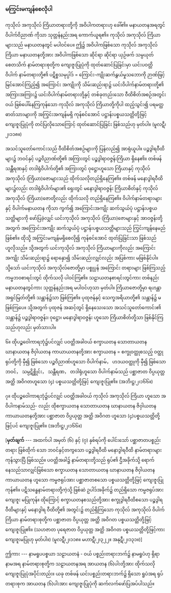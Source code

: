 ### မကြွင်းမကျန်စေလိုပါ

ကုသိုလ် အကုသိုလ် ကြိယာတရားတို့ကို အဝိပါကတရားဟု ခေါ်၏။ မနာယတနအရတွင် ဝိပါက်ဝိညာဏ်
ကိုသာ သုတ္တန်နည်းအရ ကောက်ယူရ၏။ ကုသိုလ် အကုသိုလ် ကြိယာများသည် မနာယတနတွင် မပါဝင်ပေ။
ဤ၌ အဝိပါကဖြစ်သော ကုသိုလ် အကုသိုလ် ကြိယာ မနာယတနတို့အား အဝိပါကဖြစ်သော ဆိုင်ရာ ဆိုင်ရာ
ယှဉ်ဖက် သမ္ပယုတ်စေတသိက် နာမ်တရားစုတို့က ကျေးဇူးပြုပုံကို ထုတ်ဆောင်ပြခြင်းမှာ ယင်းပဝတ္တိ ဝိပါက်
နာမ်တရားတို့၏ ပဋိစ္စသမုပ္ပါဒ် = ကြောင်း-ကျိုးဆက်နွှယ်မှုသဘောကို ဉာဏ်ဖြင့် မြင်အောင်ကြည့်၍ အကြောင်း
အကျိုးကို သိမ်းဆည်းရာ၌ ယင်းဝိပါက်နာမ်တရားတို့၏ အကြားအကြား၌ ယင်းဝိပါက်နာမ်တရားတို့နှင့်
တစ်ခုတည်းသော ဝီထိစိတ်အစဉ်အတွင်းဝယ် ဖြစ်ပေါ်နေကြကုန်သော ကုသိုလ် အကုသိုလ် ကြိယာတို့ကိုပါ
ထည့်သွင်း၍ ပရမတ္ထဓာတ်သားများကို အကြွင်းအကျန်မရှိ ကုန်စင်အောင် ပဋ္ဌာန်းပစ္စယသတ္တိတို့ဖြင့်
ကျေးဇူးပြုပုံကို တင်ပြလိုသောကြောင့် ထုတ်ဆောင်ပြခြင်း ဖြစ်သည်ဟု မှတ်ပါ။ (မူလဋီ၊၂၊၁၁၈။)

အသင်သူတော်ကောင်းသည် ဝီထိစိတ်အစဉ်များကို ပြန်လည်၍ အာရုံယူပါ။ ပဉ္စဒွါရဝီထိများ၌ ဘဝင်နှင့်
ပဉ္စဝိညာဏ်တို့၏ အကြားတွင် ပဉ္စဒွါရာဝဇ္ဇန်းကြိယာ ရှိနေ၏။ တစ်ဖန် သန္တီရဏနှင့် တဒါရုံဝိပါက်တို့၏
အကြားတွင် ဝုဋ္ဌောဟူသော ကြိယာနှင့် ကုသိုလ် အကုသိုလ် (ကြိယာ)ဇောများသည် ထိုက်သလိုတည်ရှိနေကြ၏။
တစ်ဖန် မနောဒွါရဝီထိများ၌လည်း တဒါရုံဝိပါက်များ၏ ရှေးတွင် မနောဒွါရာဝဇ္ဇန်း ကြိယာစိတ်နှင့် ကုသိုလ်
အကုသိုလ် (ကြိယာ)ဇောတို့လည်း ထိုက်သလို တည်ရှိနေကြ၏။ ဝိပါက်နာမ်တရားများနှင့် ဝိပါက်မနာယတန
ကိုသာ ကွက်၍ အကြောင်းအကျိုး ဆက်သွယ်ပုံ ပဋ္ဌာန်းပစ္စယသတ္တိများကို ဖော်ပြခဲ့လျှင် ယင်းကုသိုလ် အကုသိုလ်
(ကြိယာ)ဇောများနှင့် အာဝဇ္ဇန်းတို့အတွက် အကြောင်းအကျိုး ဆက်သွယ်ပုံ ပဋ္ဌာန်းပစ္စယသတ္တိများသည်
ကြွင်းကျန်နေမည် ဖြစ်၏။ ထိုသို့ အကြွင်းမကျန်မရှိစေလို၍ ကုန်စင်အောင် ထုတ်ပြခြင်းသာ ဖြစ်သည်ဟူလိုသည်။
သို့အတွက် ယင်းကုသိုလ် အကုသိုလ် ကြိယာများကိုလည်း အကြောင်းအကျိုး သိမ်းဆည်းရာ၌ ရောနှော၍
သိမ်းဆည်းလျှင်လည်း အပြစ်ကား မဖြစ်နိုင်ပါ။ သို့သော် ယင်းကုသိုလ် အကုသိုလ်ဇောတို့မှာ ပစ္စုပ္ပန် အကြောင်း
တရားများ ဖြစ်ကြသည့် ကမ္မဘ၀စာရင်းတွင် ထိုက်သလို ပါဝင်ကြ၏။ သဠာယတနစာရင်းတွင်ကား တစ်နည်း
မနာယတနတွင်ကား သုတ္တန်နည်းအရ မပါဝင်ဟုသာ မှတ်ပါ။ ကြိယာဇောတို့မှာ ရဟန္တာအရှင်မြတ်တို့၏
သန္တာန်၌သာ ဖြစ်ကြ၏။ ပုထုဇန်နှင့် သေက္ခအရိယာတို့၏ သန္တာန်၌ မဖြစ်ကြပေ။ သို့အတွက် ပုထုဇန်
အဆင့်တွင် ရှိနေသေးသော အသင်သူတော်ကောင်း၏ သန္တာန်၌ ပဉ္စဒွါရာဝဇ္ဇန်း၊ ဝုဋ္ဌော၊ မနောဒွါရာဝဇ္ဇန်း
ဟူသော ကြိယာစိတ်တို့သာ ဖြစ်နိုင်ကြသည်ဟုလည်း မှတ်သားပါ။

၆။ ထိုပဉ္စဝေါကာရဘုံ၌ပင်လျှင် ပဝတ္တိအခါဝယ် စက္ခာယတန သောတာယတန ဃာနာယတန ဇိဝှါယတန
ကာယာယတနတို့အား စက္ခာယတန = စက္ခုဝတ္ထုစသည့် ဝတ္ထုရုပ်တို့ကို မှီ၍ ဖြစ်သော ပဉ္စဝိညာဏ်ဟူသော
ဝိပါက်နာမ်， ဟဒယဝတ္ထုကို မှီ၍ ဖြစ်သော ဘဝင်， သမ္ပဋိစ္ဆိုင်း， သန္တီရဏ， တဒါရုံဟူသော ဝိပါက်နာမ်သည်
ပစ္ဆာဇာတ ဝိပ္ပယုတ္တ အတ္ထိ အဝိဂတဟူသော (၄) ပစ္စယသတ္တိတို့ဖြင့် ကျေးဇူးပြု၏။ (အဘိ၊ဋ္ဌ၊၂၊၁၆၆။)

၇။ ထိုပဉ္စဝေါကာရဘုံ၌ပင်လျှင် ပဝတ္တိအခါဝယ် ကုသိုလ် အကုသိုလ် ကြိယာ ဟူသော အဝိပါကနာမ်သည်-
လည်း ထိုစက္ခာယတန သောတာယတန ဃာနာယတန ဇိဝှါယတန ကာယာယတနတို့အား ပစ္ဆာဇာတ ဝိပ္ပယုတ္တ
အတ္ထိ အဝိဂတ ဟူသော (၄)ပစ္စယသတ္တိတို့ဖြင့်ပင် ကျေးဇူးပြု၏။ (အဘိ၊ဋ္ဌ၊၂၊၁၆၆။)

[**မှတ်ချက်** --- အထက်ပါ အမှတ် (၆) နှင့် (၇) နှစ်ရပ်ကို ပေါင်းသော် ပစ္ဆာဇာတပစ္စည်းတရား ဖြစ်ထိုက်
သော ဘဝင်နှင့်တကွသော ပဉ္စဒွါရဝီထိ မနောဒွါရဝီထိ နာမ်တရားများ ကုန်သွားပြီ ဖြစ်သည်။ ပဝတ္တိအခါ၌
နာမ်တရားတို့သည် ရုပ်၏ ဌီအခိုက်သို့ ရောက်နေသည်သာလျှင်ဖြစ်သော စက္ခာယတန သောတာယတန
ဃာနာယတန ဇိဝှါယတန ကာယာယတန ဟူသော ကမ္မဇရုပ်အား ပစ္ဆာဇာတစသော ပစ္စယသတ္တိတို့ဖြင့်
ကျေးဇူးပြုကုန်၏။ ပဋိသန္ဓေနာမ်တရားတို့ကဲ့သို့ ဖြစ်ဆဲ ဥပါဒ်အခိုက်၌ တည်ရှိသော ကမ္မဇရုပ်အား ကျေးဇူး
မပြုကုန်။ ထိုကြောင့် စက္ခာယတနစသည်တို့အား စက္ခုဒွါရဝီထိစသော ပဉ္စဒွါရဝီထိများနှင့် မနောဒွါရ
ဝီထိတို့၏ အတွင်း၌ တည်ရှိကြသော ကုသိုလ် အကုသိုလ် ဝိပါက် ကြိယာ နာမ်တရားစုတို့က ပစ္ဆာဇာတ
ဝိပ္ပယုတ္တ အတ္ထိ အဝိဂတ ပစ္စယသတ္တိတို့ဖြင့် ကျေးဇူးပြု၏။ (သဟဇာတ ပုရေဇာတ ဝိပ္ပယုတ္တ အတ္ထိ အဝိဂတ
ပစ္စယသတ္တိတို့ဖြင့်ကား ကျေးဇူးမပြုဟု မှတ်ပါ။) (မူလဋီ၊၂၊၁၁၈။ မဟာဋီ၊၂၊၃၂၂။ အနုဋီ၊၂၊၁၃၁။)]

ဤကား --- နာမရူပပစ္စယာ သဠာယတနံ - ဝယ် ပစ္စည်းတရားဘက်၌ နာမရူပံဟု ရှိရာ နာမအရ
နာမ်တရားစုတို့က သဠာယတနအရ အာယတန (၆)ပါးတို့အား ထိုက်သလို ကျေးဇူးပြုပုံအပိုင်းတည်း။ ယခု
တစ်ဖန် ယင်းပစ္စည်းတရားဘက်၌ ရှိသော ရူပံအရ ရုပ်တရားစုက အာယတန (၆)ပါးအား ကျေးဇူးပြုပုံကို
ဆက်လက်ဖော်ပြအပ်ပါသည်။
